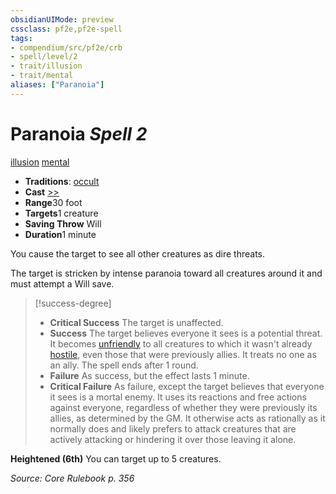 ```yaml
---
obsidianUIMode: preview
cssclass: pf2e,pf2e-spell
tags:
- compendium/src/pf2e/crb
- spell/level/2
- trait/illusion
- trait/mental
aliases: ["Paranoia"]
---
```

# Paranoia *Spell 2*   
[illusion](/rules/traits/illusion.md)  [mental](/rules/traits/mental.md)  

- **Traditions**: [occult](/rules/traits/occult.md)
- **Cast** [>>](/rules/core-rulebook/chapter-9-playing-the-game.md#Actions "Two-Action") 
- **Range**30 foot
- **Targets**1 creature
- **Saving Throw** Will
- **Duration**1 minute

You cause the target to see all other creatures as dire threats.

The target is stricken by intense paranoia toward all creatures around it and must attempt a Will save.

> [!success-degree] 
> - **Critical Success** The target is unaffected.
> - **Success** The target believes everyone it sees is a potential threat. It becomes [unfriendly](/rules/conditions.md#Unfriendly) to all creatures to which it wasn't already [hostile](/rules/conditions.md#Hostile), even those that were previously allies. It treats no one as an ally. The spell ends after 1 round.
> - **Failure** As success, but the effect lasts 1 minute.
> - **Critical Failure** As failure, except the target believes that everyone it sees is a mortal enemy. It uses its reactions and free actions against everyone, regardless of whether they were previously its allies, as determined by the GM. It otherwise acts as rationally as it normally does and likely prefers to attack creatures that are actively attacking or hindering it over those leaving it alone.

**Heightened (6th)** You can target up to 5 creatures.

*Source: Core Rulebook p. 356*